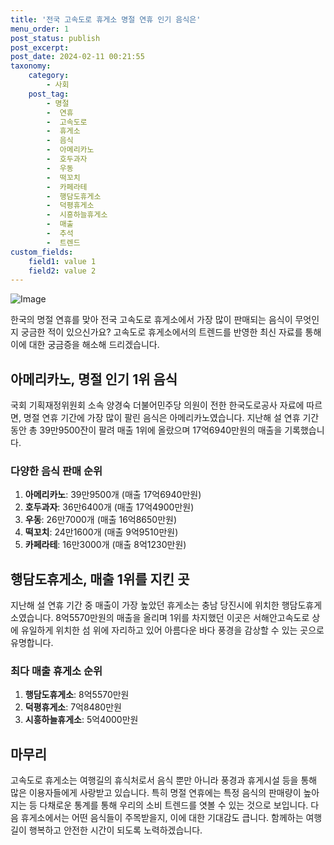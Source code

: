 ```yaml
---
title: '전국 고속도로 휴게소 명절 연휴 인기 음식은'
menu_order: 1
post_status: publish
post_excerpt: 
post_date: 2024-02-11 00:21:55
taxonomy:
    category:
        - 사회
    post_tag:
        - 명절
        -  연휴
        -  고속도로
        -  휴게소
        -  음식
        -  아메리카노
        -  호두과자
        -  우동
        -  떡꼬치
        -  카페라테
        -  행담도휴게소
        -  덕평휴게소
        -  시흥하늘휴게소
        -  매출
        -  추석
        -  트렌드
custom_fields:
    field1: value 1
    field2: value 2
---
```


![Image](https://imgnews.pstatic.net/image/025/2024/02/10/0003340690_001_20240210180501133.jpg?type=w647)

한국의 명절 연휴를 맞아 전국 고속도로 휴게소에서 가장 많이 판매되는 음식이 무엇인지 궁금한 적이 있으신가요? 고속도로 휴게소에서의 트렌드를 반영한 최신 자료를 통해 이에 대한 궁금증을 해소해 드리겠습니다.
## 아메리카노, 명절 인기 1위 음식
국회 기획재정위원회 소속 양경숙 더불어민주당 의원이 전한 한국도로공사 자료에 따르면, 명절 연휴 기간에 가장 많이 팔린 음식은 아메리카노였습니다. 지난해 설 연휴 기간 동안 총 39만9500잔이 팔려 매출 1위에 올랐으며 17억6940만원의 매출을 기록했습니다.
### 다양한 음식 판매 순위
1. **아메리카노**: 39만9500개 (매출 17억6940만원)
2. **호두과자**: 36만6400개 (매출 17억4900만원)
3. **우동**: 26만7000개 (매출 16억8650만원)
4. **떡꼬치**: 24만1600개 (매출 9억9510만원)
5. **카페라테**: 16만3000개 (매출 8억1230만원)
## 행담도휴게소, 매출 1위를 지킨 곳
지난해 설 연휴 기간 중 매출이 가장 높았던 휴게소는 충남 당진시에 위치한 행담도휴게소였습니다. 8억5570만원의 매출을 올리며 1위를 차지했던 이곳은 서해안고속도로 상에 유일하게 위치한 섬 위에 자리하고 있어 아름다운 바다 풍경을 감상할 수 있는 곳으로 유명합니다.
### 최다 매출 휴게소 순위
1. **행담도휴게소**: 8억5570만원
2. **덕평휴게소**: 7억8480만원
3. **시흥하늘휴게소**: 5억4000만원
## 마무리
고속도로 휴게소는 여행길의 휴식처로서 음식 뿐만 아니라 풍경과 휴게시설 등을 통해 많은 이용자들에게 사랑받고 있습니다. 특히 명절 연휴에는 특정 음식의 판매량이 높아지는 등 다채로운 통계를 통해 우리의 소비 트렌드를 엿볼 수 있는 것으로 보입니다. 다음 휴게소에서는 어떤 음식들이 주목받을지, 이에 대한 기대감도 큽니다. 함께하는 여행길이 행복하고 안전한 시간이 되도록 노력하겠습니다.
